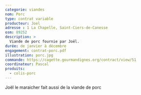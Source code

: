 ```yaml
---
categorie: viandes
nom: Porc
type: contrat variable
producteur: Joel
adresse : 1 La Chapelle, Saint-Ciers-de-Canesse
osm: 89252
description: >
  Viande de porc fournie par Joël.
durée: de janvier à décembre
engagement: contrat-porc.pdf
illustration: porc.jpg
commande: https://cagette.gourmandignes.org/contract/view/51
coordinateur: Pascal
produits:
  - colis-porc
---
```


Joël le maraicher fait aussi de la viande de porc